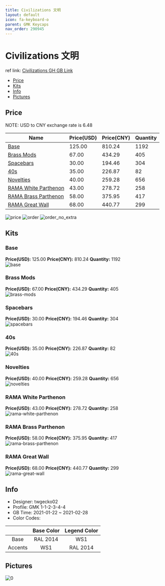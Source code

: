```yaml
---
title: Civilizations 文明
layout: default
icon: fa-keyboard-o
parent: GMK Keycaps
nav_order: 290945
---
```


# Civilizations 文明

ref link: [Civilizations GH GB Link](https://geekhack.org/index.php?topic=110816.0)

* [Price](#price)
* [Kits](#kits)
* [Info](#info)
* [Pictures](#pictures)

## Price

NOTE: USD to CNY exchange rate is 6.48

| Name          | Price(USD)   |  Price(CNY) | Quantity |
| ------------- | ------------ |  ---------- | -------- |
|[Base](#base)|125.00|810.24|1192|
|[Brass Mods](#brass-mods)|67.00|434.29|405|
|[Spacebars](#spacebars)|30.00|194.46|304|
|[40s](#40s)|35.00|226.87|82|
|[Novelties](#novelties)|40.00|259.28|656|
|[RAMA White Parthenon](#rama-white-parthenon)|43.00|278.72|258|
|[RAMA Brass Parthenon](#rama-brass-parthenon)|58.00|375.95|417|
|[RAMA Great Wall](#rama-great-wall)|68.00|440.77|299|

<img src="{{ 'assets/images/gmk-keycaps/Civilizations/price.png' | relative_url }}" alt="price" class="image featured">
<img src="{{ 'assets/images/gmk-keycaps/Civilizations/order.png' | relative_url }}" alt="order" class="image featured">
<img src="{{ 'assets/images/gmk-keycaps/Civilizations/order_no_extra.png' | relative_url }}" alt="order_no_extra" class="image featured">

## Kits
### Base  
**Price(USD):** 125.00	**Price(CNY):** 810.24	**Quantity:** 1192  
<img src="{{ 'assets/images/gmk-keycaps/Civilizations/kits_pics/base.jpg' | relative_url }}" alt="base" class="image featured">

### Brass Mods  
**Price(USD):** 67.00	**Price(CNY):** 434.29	**Quantity:** 405  
<img src="{{ 'assets/images/gmk-keycaps/Civilizations/kits_pics/brass-mods.jpg' | relative_url }}" alt="brass-mods" class="image featured">

### Spacebars  
**Price(USD):** 30.00	**Price(CNY):** 194.46	**Quantity:** 304  
<img src="{{ 'assets/images/gmk-keycaps/Civilizations/kits_pics/spacebars.jpg' | relative_url }}" alt="spacebars" class="image featured">

### 40s  
**Price(USD):** 35.00	**Price(CNY):** 226.87	**Quantity:** 82  
<img src="{{ 'assets/images/gmk-keycaps/Civilizations/kits_pics/40s.png' | relative_url }}" alt="40s" class="image featured">

### Novelties  
**Price(USD):** 40.00	**Price(CNY):** 259.28	**Quantity:** 656  
<img src="{{ 'assets/images/gmk-keycaps/Civilizations/kits_pics/novelties.jpg' | relative_url }}" alt="novelties" class="image featured">

### RAMA White Parthenon  
**Price(USD):** 43.00	**Price(CNY):** 278.72	**Quantity:** 258  
<img src="{{ 'assets/images/gmk-keycaps/Civilizations/kits_pics/rama-white-parthenon.png' | relative_url }}" alt="rama-white-parthenon" class="image featured">

### RAMA Brass Parthenon  
**Price(USD):** 58.00	**Price(CNY):** 375.95	**Quantity:** 417  
<img src="{{ 'assets/images/gmk-keycaps/Civilizations/kits_pics/rama-brass-parthenon.png' | relative_url }}" alt="rama-brass-parthenon" class="image featured">

### RAMA Great Wall  
**Price(USD):** 68.00	**Price(CNY):** 440.77	**Quantity:** 299  
<img src="{{ 'assets/images/gmk-keycaps/Civilizations/kits_pics/rama-great-wall.png' | relative_url }}" alt="rama-great-wall" class="image featured">

## Info
* Designer: twgecko02  
* Profile: GMK 1-1-2-3-4-4  
* GB Time: 2021-01-22 ~ 2021-02-28  
* Color Codes:  

| |Base Color     | Legend Color
| :-------------: | :-------------: | :------------:
|Base|RAL 2014|WS1
|Accents|WS1|RAL 2014


## Pictures  
<img src="{{ 'assets/images/gmk-keycaps/Civilizations/rendering_pics/0.jpg' | relative_url }}" alt="0" class="image featured">

